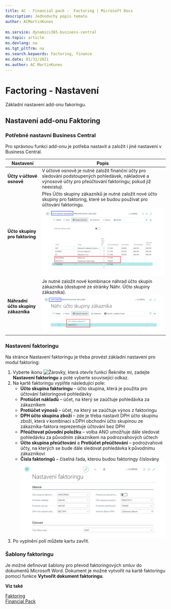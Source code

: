 ```yaml
---
title: AC - Financial pack -  Factoring | Microsoft Docs
description: Jednoduchy popis tematu
author: ACMartinKunes

ms.service: dynamics365-business-central
ms.topic: article
ms.devlang: na
ms.tgt_pltfrm: na
ms.search.keywords: Factoring, finance 
ms.date: 01/31/2021
ms.author: AC MartinKunes
---
```

# Factoring - Nastavení

Základní nastavení add-onu fakoringu.
## Nastavení add-onu Faktoring
### Potřebné nastavní Business Central

Pro správnou funkci add-onu je potřeba nastavit a založit i jiné nastavení v Business Central.

|Nastavení|Popis|
|-|-|
|**Účty v účtové osnově**|V účtové osnově je nutné založit finanční účty pro sledování podstoupených pohledávek, nákladové a výnosové účty pro přeúčtování faktoringu; pokud již neexistují.|
|**Účto skupiny pro faktoring**|Přes Účto skupiny zákazníků je nutné založit nové účto skupiny pro faktoring, které se budou používat pro účtování faktoringu. ![Účtoskupiny pro faktoring](media/faktoring_setup_groupes.png)|
|**Náhradní účto skupiny zákazníka**|Je nutné založit nové kombinace náhrad účto skupin zákazníka (dostupné ze stránky Náhr. Účto skupiny zákazníka).![Náhradní účtoskupiny pro faktoring](media/faktoring_setup_groupes_alt.png)|

### Nastavení faktoringu

Na stránce Nastavení faktoringu je třeba provést základní nastavení pro modul faktoring: 
1. Vyberte ikonu ![Žárovky, která otevře funkci Řekněte mi](media/ui-search/search_small.png "Řekněte mi, co chcete dělat"), zadejte **Nastavení faktoringu** a poté vyberte související odkaz.
2. Na kartě faktoringu vyplňte následující pole:
    - **Účto skupina faktoringu** – účto skupina, která je použita pro účtování faktoringové pohledávky 
    - **Protiúčet nákladů** – účet, na který se zaúčtuje pohledávka za zákazníkem 
    - **Protiúčet výnosů** – účet, na který se zaúčtuje výnos z faktoringu 
    - **DPH účto skupina zboží** – zde je třeba nastavit DPH účto skupinu zboží, která v kombinaci s DPH obchodní účto skupinou ze zákazníka-faktora reprezentuje účtování bez DPH 
    - **Přeúčtovat původní položku** – volba ANO umožňuje dále sledovat pohledávku za původním zákazníkem na podrozvahových účtech 
    - **Účto skupina přeúčtování** a **Protiúčet přeúčtování** – podrozvahové účty, na kterých se bude dále sledovat pohledávka k původnímu zákazníkovi 
    - **Čísla faktoringů** – číselná řada, kterou budou faktoringy číslovány   
![Nastavení faktoringu](media/faktoring_setup.png)
3. Po vyplnění polí můžete kartu zavřít.

### Šablony faktoringu 
Je možné definovat šablony pro převod faktoringových smluv do dokumentů Microsoft Word. Dokument je možné vytvořit na kartě faktoringu pomocí funkce **Vytvořit dokument faktoringu**.


**Viz také**

[Faktoring](factoring.md)  
[Financial Pack](finance-pack.md)  

